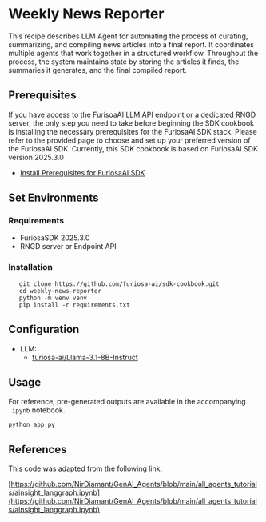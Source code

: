 # Weekly News Reporter
This recipe describes LLM Agent for automating the process of curating, summarizing, and compiling news articles into a final report. It coordinates multiple agents that work together in a structured workflow. Throughout the process, the system maintains state by storing the articles it finds, the summaries it generates, and the final compiled report.

## Prerequisites
If you have access to the FurisoaAI LLM API endpoint or a dedicated RNGD server, the only step you need to take before beginning the SDK cookbook is installing the necessary prerequisites for the FuriosaAI SDK stack. Please refer to the provided page to choose and set up your preferred version of the FuriosaAI SDK. Currently, this SDK cookbook is based on FuriosaAI SDK version 2025.3.0
- [Install Prerequisites for FuriosaAI SDK](https://developer.furiosa.ai/latest/en/getting_started/prerequisites.html)

## Set Environments 

### Requirements
- FuriosaSDK 2025.3.0
- RNGD server or Endpoint API

### Installation
```
   git clone https://github.com/furiosa-ai/sdk-cookbook.git
   cd weekly-news-reporter
   python -m venv venv
   pip install -r requirements.txt
```

## Configuration
- LLM:
   - [furiosa-ai/Llama-3.1-8B-Instruct](https://huggingface.co/furiosa-ai/Llama-3.1-8B-Instruct)


## Usage
For reference, pre-generated outputs are available in the accompanying `.ipynb` notebook.
```
python app.py
```
## References
This code was adapted from the following link.

[https://github.com/NirDiamant/GenAI_Agents/blob/main/all_agents_tutorials/ainsight_langgraph.ipynb](https://github.com/NirDiamant/GenAI_Agents/blob/main/all_agents_tutorials/ainsight_langgraph.ipynb)
